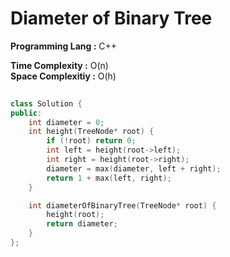 
# Diameter of Binary Tree

**Programming Lang :** C++

**Time Complexity :** O(n)  
**Space Complexitiy :** O(h)

```cpp
 
class Solution {
public:
    int diameter = 0;
    int height(TreeNode* root) {
        if (!root) return 0;
        int left = height(root->left);
        int right = height(root->right);
        diameter = max(diameter, left + right);
        return 1 + max(left, right);
    }

    int diameterOfBinaryTree(TreeNode* root) {
        height(root);
        return diameter;
    }
};

```
